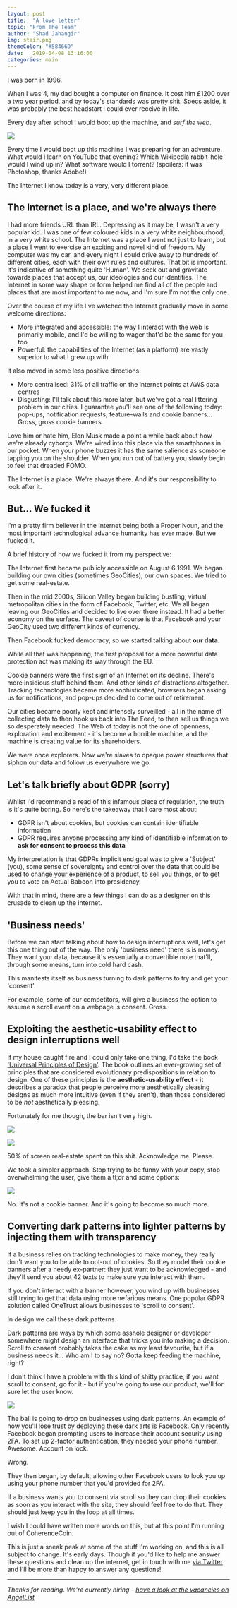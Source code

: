 ```yaml
---
layout: post
title:  "A love letter"
topic: "From The Team"
author: "Shad Jahangir"
img: stair.png
themeColor: "#58466D"
date:   2019-04-08 13:16:00
categories: main
---
```


I was born in 1996. 

When I was 4, my dad bought a computer on finance. It cost him £1200 over a two year period, and by today's standards was pretty shit. Specs aside, it was probably the best headstart I could ever receive in life.

Every day after school I would boot up the machine, and *surf the web*.

![](/images/online.png)

Every time I would boot up this machine I was preparing for an adventure. What would I learn on YouTube that evening? Which Wikipedia rabbit-hole would I wind up in? What software would I torrent? (spoilers: it was Photoshop, thanks Adobe!)

The Internet I know today is a very, very different place.

## The Internet is a place, and we're always there

I had more friends URL than IRL. Depressing as it may be, I wasn't a very popular kid. I was one of few coloured kids in a very white neighbourhood, in a very white school. The Internet was a place I went not just to learn, but a place I went to exercise an exciting and novel kind of freedom. My computer was my car, and every night I could drive away to hundreds of different cities, each with their own rules and cultures. That bit is important. It's indicative of something quite 'Human'. We seek out and gravitate towards places that accept us, our ideologies and our identities. The Internet in some way shape or form helped me find all of the people and places that are most important to me now, and I'm sure I'm not the only one. 

Over the course of my life I've watched the Internet gradually move in some welcome directions: 

- More integrated and accessible: the way I interact with the web is primarily mobile, and I'd be willing to wager that'd be the same for you too
- Powerful: the capabilities of the Internet (as a platform) are vastly superior to what I grew up with

It also moved in some less positive directions:

- More centralised: 31% of all traffic on the internet points at AWS data centres
- Disgusting: I'll talk about this more later, but we've got a real littering problem in our cities. I guarantee you'll see one of the following today: pop-ups, notification requests, feature-walls and cookie banners... Gross, gross cookie banners.

Love him or hate him, Elon Musk made a point a while back about how we're already cyborgs. We're wired into this place via the smartphones in our pocket. When your phone buzzes it has the same salience as someone tapping you on the shoulder. When you run out of battery you slowly begin to feel that dreaded FOMO. 

The Internet is a place. We're always there. And it's our responsibility to look after it.

## But... We fucked it

I'm a pretty firm believer in the Internet being both a Proper Noun, and the most important technological advance humanity has ever made. But we fucked it.

A brief history of how we fucked it from my perspective:

The Internet first became publicly accessible on August 6 1991. We began building our own cities (sometimes GeoCities), our own spaces. We tried to get some real-estate. 

Then in the mid 2000s, Silicon Valley began building bustling, virtual metropolitan cities in the form of Facebook, Twitter, etc. We all began leaving our GeoCities and decided to live over there instead. It had a better economy on the surface. The caveat of course is that Facebook and your GeoCity used two different kinds of currency. 

Then Facebook fucked democracy, so we started talking about **our data**. 

While all that was happening, the first proposal for a more powerful data protection act was making its way through the EU. 

Cookie banners were the first sign of an Internet on its decline. There's more insidious stuff behind them. And other kinds of distractions altogether. Tracking technologies became more sophisticated, browsers began asking us for notifications, and pop-ups decided to come out of retirement. 

Our cities became poorly kept and intensely surveilled - all in the name of collecting data to then hook us back into The Feed, to then sell us things we so desperately needed. The Web of today is not the one of openness, exploration and excitement - it's become a horrible machine, and the machine is creating value for its shareholders.

We were once explorers. Now we're slaves to opaque power structures that siphon our data and follow us everywhere we go.

## Let's talk briefly about GDPR (sorry)

Whilst I'd recommend a read of this infamous piece of regulation, the truth is it's quite boring. So here's the takeaway that I care most about:

- GDPR isn't about cookies, but cookies can contain identifiable information
- GDPR requires anyone processing any kind of identifiable information to **ask for consent to process this data**

My interpretation is that GDPRs implicit end goal was to give a 'Subject' (you), some sense of sovereignty and control over the data that could be used to change your experience of a product, to sell you things, or to get you to vote an Actual Baboon into presidency. 

With that in mind, there are a few things I can do as a designer on this crusade to clean up the internet.

## 'Business needs'

Before we can start talking about how to design interruptions well, let's get this one thing out of the way. The only 'business need' there is is money. They want your data, because it's essentially a convertible note that'll, through some means, turn into cold hard cash. 

This manifests itself as business turning to dark patterns to try and get your 'consent'. 

For example, some of our competitors, will give a business the option to assume a scroll event on a webpage is consent. Gross.

## Exploiting the aesthetic-usability effect to design interruptions well

If my house caught fire and I could only take one thing, I'd take the book ['Universal Principles of Design'](https://www.amazon.co.uk/Universal-Principles-Design-Revised-Updated/dp/1592535879). The book outlines an ever-growing set of principles that are considered evolutionary predispositions in relation to design. One of these principles is the **aesthetic-usability effect** - it describes a paradox that people perceive more aesthetically pleasing designs as much more intuitive (even if they aren't), than those considered to be *not* aesthetically pleasing. 

Fortunately for me though, the bar isn't very high.

![](/images/verge.png)

![](/images/lush.png)

50% of screen real-estate spent on this shit. Acknowledge me. Please.

We took a simpler approach. Stop trying to be funny with your copy, stop overwhelming the user, give them a tl;dr and some options:

![](/images/consentmanager.png)

No. It's not a cookie banner. And it's going to become so much more.

## Converting dark patterns into lighter patterns by injecting them with transparency

If a business relies on tracking technologies to make money, they really don't want you to be able to opt-out of cookies. So they model their cookie banners after a needy ex-partner: they just want to be acknowledged - and they'll send you about 42 texts to make sure you interact with them. 

If you don't interact with a banner however, you wind up with businesses still trying to get that data using more nefarious means. One popular GDPR solution called OneTrust allows businesses to 'scroll to consent'. 

In design we call these dark patterns. 

Dark patterns are ways by which some asshole designer or developer somewhere might design an interface that tricks you into making a decision. Scroll to consent probably takes the cake as my least favourite, but if a business needs it... Who am I to say no? Gotta keep feeding the machine, right?

I don't think I have a problem with this kind of shitty practice, if you want scroll to consent, go for it - but if you're going to use our product, we'll for sure let the user know.

![](/images/scroll.png)

The ball is going to drop on businesses using dark patterns. An example of how you'll lose trust by deploying these dark arts is Facebook. Only recently Facebook began prompting users to increase their account security using 2FA. To set up 2-factor authentication, they needed your phone number. Awesome. Account on lock. 

Wrong. 

They then began, by default, allowing other Facebook users to look you up using your phone number that you'd provided for 2FA.  

If a business wants you to consent via scroll so they can drop their cookies as soon as you interact with the site, they should feel free to do that. They should just keep you in the loop at all times.

I wish I could have written more words on this, but at this point I'm running out of CoherenceCoin. 

This is just a sneak peak at some of the stuff I'm working on, and this is all subject to change. It's early days. Though if you'd like to help me answer these questions and clean up the internet, get in touch with me [via Twitter](http://twitter.com/systemantix) and I'll be more than happy to answer any questions!

---

*Thanks for reading. We're currently hiring - [have a look at the vacancies on AngelList](https://angel.co/metomic/jobs)*

